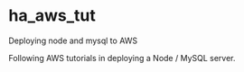 # ha_aws_tut
Deploying node and mysql to AWS

Following AWS tutorials in deploying a Node / MySQL server.
